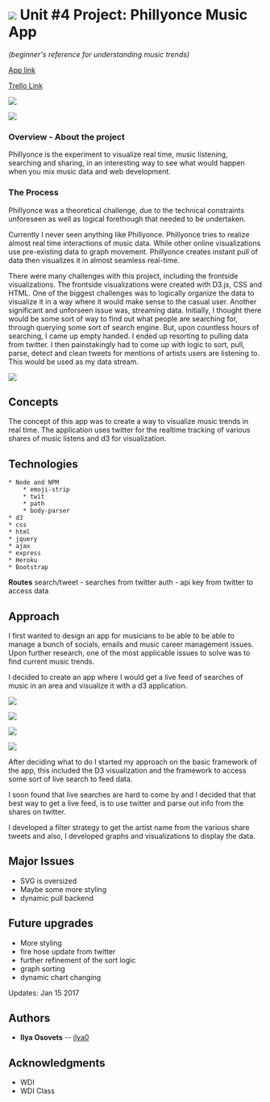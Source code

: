 # ![](https://ga-dash.s3.amazonaws.com/production/assets/logo-9f88ae6c9c3871690e33280fcf557f33.png) Unit #4 Project: Phillyonce Music App

 _(beginner's reference for understanding music trends)_

[App link](https://obscure-tundra-48009.herokuapp.com/)

[Trello Link](https://trello.com/b/sIEFnZgx/project-4)



![](https://github.com/ilya0/Project-4/blob/master/ERD/9.finalworking.png)


<!-- ![](https://github.com/ilya0/Project-4/blob/master/ERD/7.working1.png) -->

![](https://github.com/ilya0/Project-4/blob/master/ERD/8.codeworking2.png)



### Overview - About the project

Phillyonce is the experiment to visualize real time, music listening, searching and sharing, in an interesting way to see what would happen when you mix music data and web development.

### The Process
Phillyonce was a theoretical challenge, due to the technical constraints unforeseen as well as logical forethough that needed to be undertaken.

Currently I never seen anything like Phillyonce. Phillyonce tries to realize almost real time interactions of music data. While other online visualizations use pre-existing data to graph movement. Phillyonce creates instant pull of data then visualizes it in almost seamless real-time.

There were many challenges with this project, including the frontside visualizations. The frontside visualizations were created with D3.js, CSS and HTML. One of the biggest challenges was to logically organize the data to visualize it in a way where it would make sense to the casual user. Another significant and unforseen issue was, streaming data. Initially, I thought there would be some sort of way to find out what people are searching for, through querying some sort of search engine. But, upon countless hours of searching, I came up empty handed. I ended up resorting to pulling data from twitter. I then painstakingly had to come up with logic to sort, pull, parse, detect and clean tweets for mentions of artists users are listening to. This would be used as my data stream.


![](https://github.com/ilya0/Project-4/blob/master/ERD/enstein.jpg)


## Concepts

The concept of this app was to create a way to visualize music trends in real time. The application uses twitter for the realtime tracking of various shares of music listens and d3 for visualization.

## Technologies

    * Node and NPM
	    * emoji-strip
	    * twit
	    * path
	    * body-parser
    * d3
    * css
    * html
    * jquery
    * ajax
    * express
    * Heroku
    * Bootstrap

 **Routes**
search/tweet - searches from twitter
auth - api key from twitter to access data



## Approach
I first wanted to design an app for musicians to be able to be able to manage a bunch of socials, emails and music career management issues. Upon further research, one of the most applicable issues to solve was to find current music trends.

I decided to create an app where I would get a live feed of searches of music in an area and visualize it with a d3 application.

![](https://github.com/ilya0/Project-4/blob/master/ERD/1.intial%20layout.JPG)

![](https://github.com/ilya0/Project-4/blob/master/ERD/2.%20newappreimagine.JPG)

![](https://github.com/ilya0/Project-4/blob/master/ERD/4.sort%20logic.JPG)

![](https://github.com/ilya0/Project-4/blob/master/ERD/6.findingartistname.JPG)



After deciding what to do I started my approach on the basic framework of the app, this included the D3 visualization and the framework to access some sort of live search to feed data. 

I soon found that live searches are hard to come by and I decided that that best way to get a live feed, is to use twitter and parse out info from the shares on twitter.

I developed a filter strategy to get the artist name from the various share tweets and also, I developed graphs and visualizations to display the data.


## Major Issues

- SVG is oversized
- Maybe some more styling
- dynamic pull backend


## Future upgrades
- More styling
- fire hose update from twitter
- further refinement of the sort logic
- graph sorting
- dynamic chart changing




Updates:
Jan 15 2017

## Authors

* **Ilya Osovets** -- [ilya0](https://github.com/ilya0)

## Acknowledgments

* WDI 
* WDI Class


